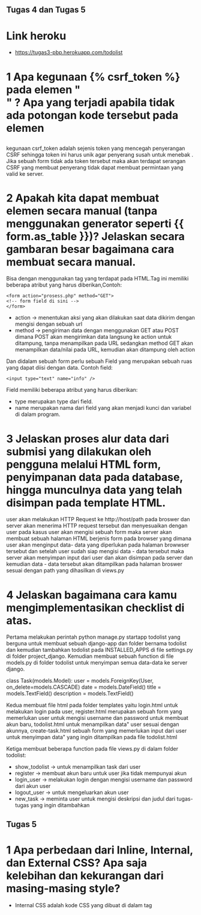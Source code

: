 ## Tugas 4 dan Tugas 5

# Link heroku
- https://tugas3-pbp.herokuapp.com/todolist

# 1 Apa kegunaan {% csrf_token %} pada elemen "<form>" ? Apa yang terjadi apabila tidak ada potongan kode tersebut pada elemen <form>

kegunaan csrf_token adalah sejenis token yang mencegah penyerangan CSRF sehingga token ini harus unik agar penyerang susah untuk menebak . Jika sebuah form tidak ada token tersebut maka akan terdapat serangan CSRF yang membuat penyerang tidak dapat membuat permintaan yang valid ke server.


# 2 Apakah kita dapat membuat elemen <form> secara manual (tanpa menggunakan generator seperti {{ form.as_table }})? Jelaskan secara gambaran besar bagaimana cara membuat <form> secara manual.
Bisa dengan menggunakan tag <form> yang terdapat pada HTML.Tag ini memiliki beberapa atribut yang harus diberikan,Contoh:

``` 
<form action="prosess.php" method="GET">
<!-- form field di sini -->
</form>
```
    
- action -> menentukan aksi yang akan dilakukan saat data dikirim dengan mengisi dengan sebuah url 
- method -> pengiriman data dengan menggunakan GET atau POST dimana POST akan mengirimkan data langsung ke action untuk ditampung, tanpa menampilkan pada URL sedangkan method GET akan menampilkan data/nilai pada URL, kemudian akan ditampung oleh action

Dan didalam sebuah form perlu sebuah Field yang merupakan sebuah ruas yang dapat diisi dengan data.
Contoh field:
    
``` 
<input type="text" name="info" />
```
    
Field memiliki beberapa atribut yang harus diberikan:
- type merupakan type dari field.
- name merupakan nama dari field yang akan menjadi kunci dan variabel di dalam program.

# 3 Jelaskan proses alur data dari submisi yang dilakukan oleh pengguna melalui HTML form, penyimpanan data pada database, hingga munculnya data yang telah disimpan pada template HTML.

user akan melakukan HTTP Request ke http://host/path pada broswer dan server akan menerima HTTP request tersebut dan menyesuaikan dengan user pada kasus user akan mengisi sebuah form  maka server akan membuat sebuah halaman HTML berjenis form pada browser yang dimana user akan menginput data- data yang diperlukan pada halaman browwser tersebut dan setelah user sudah siap mengisi data - data tersebut maka server akan menyimpan input dari user dan akan disimpan pada server dan kemudian data - data tersebut akan ditampilkan pada halaman broswer sesuai dengan path yang dihasilkan di views.py

# 4 Jelaskan bagaimana cara kamu mengimplementasikan checklist di atas.

Pertama melakukan perintah python manage.py startapp todolist yang berguna untuk membuat sebuah django-app dan folder bernama todolist dan kemudian tambahkan todolist pada INSTALLED_APPS di file settings.py di folder project_django. Kemudian membuat sebuah function di file models.py di folder todolist untuk menyimpan semua data-data ke server django.

class Task(models.Model):
    user = models.ForeignKey(User, on_delete=models.CASCADE)
    date = models.DateField()
    title = models.TextField()
    description =  models.TextField()

Kedua membuat file html pada folder templates yaitu login.html untuk melakukan login pada user, register.html merupakan sebuah form yang memerlukan user untuk mengisi username dan password untuk membuat akun baru, todolist.html untuk menampilkan data" user sesuai dengan akunnya, create-task.html sebuah form yang memerlukan input dari user untuk menyimpan data" yang ingin ditampilkan pada file todolist.html

Ketiga membuat beberapa function pada file views.py di dalam folder todolist: 

- show_todolist -> untuk menampilkan task dari user 
- register -> membuat akun baru untuk user jika tidak mempunyai akun
- login_user ->  melakukan login dengan mengisi username dan password dari akun user
- logout_user -> untuk mengeluarkan akun user 
- new_task -> meminta user untuk mengisi deskripsi dan judul dari tugas-tugas yang ingin ditambahkan 



## Tugas 5

# 1 Apa perbedaan dari Inline, Internal, dan External CSS? Apa saja kelebihan dan kekurangan dari masing-masing style?

- Internal CSS adalah kode CSS yang dibuat di dalam tag <style> pada file HTML yang dituliskan di bagian (header) file HTML. 
        Kekurangan -> Tidak efisien apabila ingin menggunakan css yang sama dalam secara terus menurus di file HTML
        Kelebihan ->  Class dan ID bisa digunakan oleh internal stylesheet 

- Inline CSS adalah kode CSS yang dibuat langsung pada elemen HTML. Dimana Setiap elemen HTML memiliki atribut style.
        Kekurangan -> kode CSS hanya dapat diterapkan pada satu elemen pada file HTML 
        Kelebihan -> Berguna untuk memperbaiki code dengan cepat


- Eksternal CSS adalah kode CSS yang ditulis secara terpisah pada sebuah file CSS. Untuk menghubungkan file eksternal CSS dengan file HTML maka file css akan diletakkan pada bagian <head> pada file HTML.
        Kekurangan -> Halaman HTML tidak ditampilkan secara sempurna apabila file CSS tidak dipanggil atau belum selesai.
        Kelebihan -> File CSS yang sama dapat digunakan pada banyak file HTML, Struktur dari code HTML menjadi rapi


# 2 Jelaskan tag HTML5 yang kamu ketahui.

    ``` 
    - <a> -> mendefenisikan sebuah hyperlink yang dimana link tersebut dapat merujuk ke halaman lain
    - <b> -> membuat text menjadi bold
    - <body> -> mendefenisikan isi dari suatu HTML yang akan ditampilkan pada browsernya.
    - <br> -> membuat sebuah line break.
    - <button> -> membuat sebuah button yang dapat di click
    - <div>	->  mengelompokkan elemen atau tag agar menjadi satu group
    - <form> ->	membuat sebuah form pada HTML yang dapat di-input oleh user
    - <header> -> memberikan informasi tentang dokumen
    - <h1> to <h6> -> headings pada html
    - <input> -> mendefenisikan input untuk user
    - <link> ->	mendefenisikan hubungan file html dengan file eksternal 
    - <ol> -> mendefenisikan sebuah  ordered list.
    - <p> -> membuat sebuah paragraph
    - <style> -> menambahkan design pada html seperti font,warna atau ukuran font dll
    - <table> -> membuat sebuah table 
    - <td> -> mendefenisikan cell pada sebuah table
    - <textarea> -> sebuah tempat untuk user dapat meng-input sebuah text
    - <th> -> header  dari sebuah table.
    - <title> -> judul dokumen HTML.
    - <tr> -> mendefenisikan row dari sebuah table
    - <u> -> mendefenisikan text mempunyai garis bawah
    - <ul> -> mendefenisikan sebuah unordered list.
    ```


# 3 Jelaskan tipe-tipe CSS selector yang kamu ketahui.
    - tag -> selektor untuk memilih elemen html berdasarkan nama tag
    - class -> selektor untuk memilih elemen html berdasarkan nama class
    - universal -> selektor untuk memilih semua elemen pada html dengan menggunakan "*"


# 4 Jelaskan bagaimana cara kamu mengimplementasikan checklist di atas.
    Pertama menambahkan link bootstrap pada bagian head di tiap file html dan kemudian menambahkan 
    
    ``` 
    class="p-3 mb-2 bg-dark text-white" class="alert alert-success" role="alert" 
    ```
    
    pada bagian body di tiap file html agar websitenya responsive dan mempunyai background hitam dengan text berwarna putih

    kemudian pada file login.html , register.html dan create-task.html menambahkan

    ``` 
    class="container text-center" class="table table-dark table-striped"  <div class="col col-lg-6">  <div class="row justify-content-md-center">
    ```

    - container text-center -> didalam container tiap text akan di align ke tengah pada website
    - table table-dark table-striped -> design dari table 
    - col col-lg-6 - >Kelas kolom menunjukkan jumlah kolom yang ingin Anda gunakan dari kemungkinan 12 per baris. untuk kasus ini akan mempunyai 2 column dengan lebar yang sama
    - row justify-content-md-center -> isi dari container akan dibuat ke tengah pada file html

    
    pada file todolist.html terdapat beberapa class:

    ``` 
    class="row row-cols-1 row-cols-md-3 g-4" class="col w-50" class="card text-center" class="card text-bg-secondary mb-3" class="card text-center"  class="card-footer" class="row align-item-start" class="card-body"  class="card-header"
    ```

    - class=row row-cols-1 row-cols-md-3 g-4 -> membuat cards dalam 1 column dengan membagi cards tersebbut menjadi 3 cards yang sama
    - col w-50 -> membuat sebauh column dengan width 50
    - card text-center -> text pada card akan di tengah
    - card text-bg-secondary mb-3 -> background colour dari card
    - card-footer -> footer dari sebuah card
    - row align-item-start
    - card-body  -> body dari sebuah card
    - card-header -> header dari sebuah card